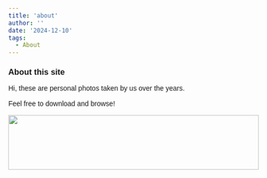 ```yaml
---
title: 'about'
author: ''
date: '2024-12-10'
tags:
  - About
---
```


<style type="text/css">

#about{
  width:justify;
  text-align: left;
  font-color:black;
  line-height: 17px;
  font-size: justify;
  word-break: break;
  flex-flow: column wrap;
  font-family: sans-serif; 
}

#aboutTitle{
  text-align: centre;
  font-color:green;
  line-height: 17px;
  font-size: justify;
  word-break: break;
  flex-flow: column wrap;
  font-family: sans-serif;


a:hover{
color: #446478;
padding:5px;

}

body,
html {
  width: 100%;
  height: 100%;
  font-family: sans-serif;
}


p{
text-align: left;
}

h2{
text-align: left;
}


h3{
text-align: left;
}

h4{
text-align: center;
}

h5{
text-align: center;
}



img {
  border-radius: 8px;
}

</style>

<body>

<div id="aboutTitle">

<H3>About this site</H3> 

</div>

<div id="about">

<p>
Hi, these are personal photos taken by us over the years.

Feel free to download and browse!
</p>

</div>

<p></p>

<img src="/./_index_files/banner.png" alt="" width="100%" height="110px"/>

<div class="tagcloud">



</body>
</head>
</html>
